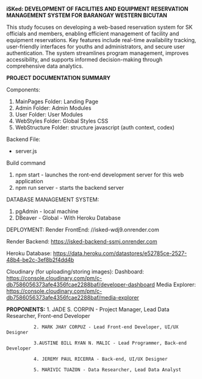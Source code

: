 **iSKed: DEVELOPMENT OF FACILITIES AND EQUIPMENT RESERVATION MANAGEMENT SYSTEM FOR BARANGAY WESTERN BICUTAN**

  This study focuses on developing a web-based reservation system for SK officials and members, enabling efficient management of facility and equipment reservations. Key features include real-time availability tracking, user-friendly interfaces for youths and administrators, and secure user authentication. The system streamlines program management, improves accessibility, and supports informed decision-making through comprehensive data analytics.


**PROJECT DOCUMENTATION SUMMARY**

Components:
  1. MainPages Folder: Landing Page 
  2. Admin Folder: Admin Modules
  3. User Folder: User Modules
  4. WebStyles Folder: Global Styles CSS
  5. WebStructure Folder: structure javascript (auth context, codex)

Backend File:
- server.js
  
Build command
  1. npm start - launches the ront-end development server for this web application
  2. npm run server - starts the backend server 


DATABASE MANAGEMENT SYSTEM:
  1. pgAdmin - local machine
  2. DBeaver - Global - With Heroku Database


DEPLOYMENT:
  Render FrontEnd: //isked-wdj9.onrender.com
  
  Render Backend: https://isked-backend-ssmj.onrender.com
    
  Heroku Database: https://data.heroku.com/datastores/e52785ce-2527-48b4-be2c-3ef8b2f4dd4b
  
  Cloudinary (for uploading/storing images): 
        Dashboard: https://console.cloudinary.com/pm/c-db7586056373afe4356fcae2288baf/developer-dashboard
        Media Explorer: https://console.cloudinary.com/pm/c-db7586056373afe4356fcae2288baf/media-explorer
       

**PROPONENTS:**
              1. JADE S. CORPIN - Project Manager, Lead Data Researcher, Front-end Developer
              
              2. MARK JHAY CORPUZ - Lead Front-end Developer, UI/UX Designer
              
              3.AUSTINE BILL RYAN N. MALIC - Lead Programmer, Back-end Developer
              
              4. JEREMY PAUL RICERRA - Back-end, UI/UX Designer
              
              5. MARIVIC TUAZON - Data Researcher, Lead Data Analyst
  
  
  
